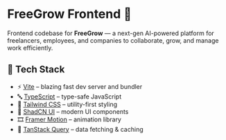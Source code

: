 # FreeGrow Frontend 🌱

Frontend codebase for **FreeGrow** — a next-gen AI-powered platform for freelancers, employees, and companies to collaborate, grow, and manage work efficiently.


## 🧰 Tech Stack

- ⚡ [Vite](https://vitejs.dev/) – blazing fast dev server and bundler
- 🔤 [TypeScript](https://www.typescriptlang.org/) – type-safe JavaScript
- 💨 [Tailwind CSS](https://tailwindcss.com/) – utility-first styling
- 🧩 [ShadCN UI](https://ui.shadcn.dev/) – modern UI components
- 🎞 [Framer Motion](https://www.framer.com/motion/) – animation library
- 🔄 [TanStack Query](https://tanstack.com/query) – data fetching & caching


